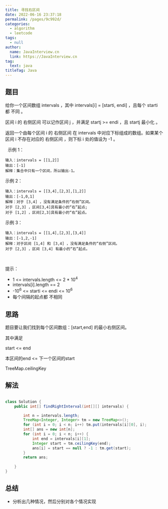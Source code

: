 ```yaml
---
title: 寻找右区间
date: 2022-06-16 23:37:18
permalink: /pages/9c992d/
categories: 
  - algorithm
  - leetcode
tags: 
  - null
author: 
  name: JavaInterview.cn
  link: https://JavaInterview.cn
tag: 
  text: java
titleTag: Java
---
```



## 题目

给你一个区间数组 intervals ，其中 intervals[i] = [starti, endi] ，且每个 starti 都 不同 。

区间 i 的 右侧区间 可以记作区间 j ，并满足 startj >= endi ，且 startj 最小化 。

返回一个由每个区间 i 的 右侧区间 在 intervals 中对应下标组成的数组。如果某个区间 i 不存在对应的 右侧区间 ，则下标 i 处的值设为 -1 。

 
示例 1：

    输入：intervals = [[1,2]]
    输出：[-1]
    解释：集合中只有一个区间，所以输出-1。
示例 2：

    输入：intervals = [[3,4],[2,3],[1,2]]
    输出：[-1,0,1]
    解释：对于 [3,4] ，没有满足条件的“右侧”区间。
    对于 [2,3] ，区间[3,4]具有最小的“右”起点;
    对于 [1,2] ，区间[2,3]具有最小的“右”起点。
示例 3：

    输入：intervals = [[1,4],[2,3],[3,4]]
    输出：[-1,2,-1]
    解释：对于区间 [1,4] 和 [3,4] ，没有满足条件的“右侧”区间。
    对于 [2,3] ，区间 [3,4] 有最小的“右”起点。
 

提示：

- 1 <= intervals.length <= 2 * 10<sup>4</sup>
- intervals[i].length == 2
- -10<sup>6</sup> <= starti <= endi <= 10<sup>6</sup>
- 每个间隔的起点都 不相同



## 思路

题目要让我们找到每个区间数组：[start,end] 的最小右侧区间。

其中满足

start <= end

本区间的end <= 下一个区间的start


TreeMap.ceilingKey


## 解法
```java

class Solution {
    public int[] findRightInterval(int[][] intervals) {

        int n = intervals.length;
        TreeMap<Integer, Integer> tm = new TreeMap<>();
        for (int i = 0; i < n; i++) tm.put(intervals[i][0], i);
        int[] ans = new int[n];
        for (int i = 0; i < n; i++) {
            int end = intervals[i][1];
            Integer start = tm.ceilingKey(end);
            ans[i] = start == null ? -1 : tm.get(start);
        }
        return ans;
        
    }
}
```

## 总结

- 分析出几种情况，然后分别对各个情况实现 
